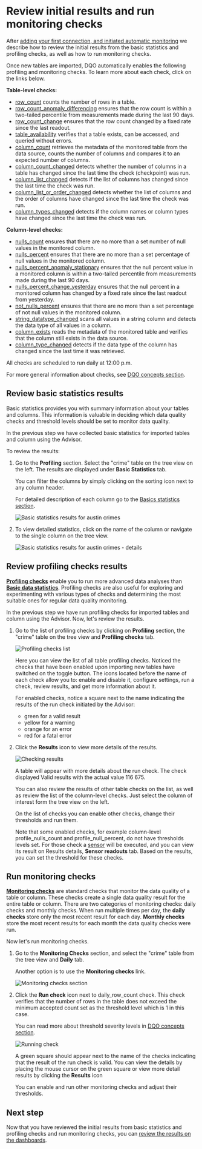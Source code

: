 # Review initial results and run monitoring checks

After [adding your first connection, and initiated automatic monitoring](../add-data-source-connection/add-data-source-connection.md)
we describe how to review the initial results from the basic statistics and profiling checks, as well as how to run monitoring checks. 

Once new tables are imported, DQO automatically enables the following profiling and monitoring checks. To learn more about each check, click on the links below. 

**Table-level checks:**

- [row_count](../../checks/table/volume/row-count.md) counts the number of rows in a table.
- [row_count_anomaly_differencing](../../checks/table/volume/row-count-anomaly-differencing.md) ensures that the row count is within a two-tailed percentile from measurements made during the last 90 days.
- [row_count_change](../../checks/table/volume/row-count-change.md) ensures that the row count changed by a fixed rate since the last readout.
- [table_availability](../../checks/table/availability/table-availability.md) verifies that a table exists, can be accessed, and queried without errors.
- [column_count](../../checks/table/schema/column-count.md) retrieves the metadata of the monitored table from the data source, counts the number of columns and compares it to an expected number of columns.
- [column_count_changed](../../checks/table/schema/column-count-changed.md) detects whether the number of columns in a table has changed since the last time the check (checkpoint) was run.
- [column_list_changed](../../checks/table/schema/column-list-changed.md) detects if the list of columns has changed since the last time the check was run.
- [column_list_or_order_changed](../../checks/table/schema/column-list-or-order-changed.md) detects whether the list of columns and the order of columns have changed since the last time the check was run.
- [column_types_changed](../../checks/table/schema/column-types-changed.md) detects if the column names or column types have changed since the last time the check was run.

**Column-level checks:**

- [nulls_count](../../checks/column/nulls/nulls-count.md) ensures that there are no more than a set number of null values in the monitored column.
- [nulls_percent](../../checks/column/nulls/nulls-percent.md) ensures that there are no more than a set percentage of null values in the monitored column.
- [nulls_percent_anomaly_stationary](../../checks/column/nulls/nulls-percent-anomaly-stationary.md) ensures that the null percent value in a monitored column is within a two-tailed percentile from measurements made during the last 90 days.
- [nulls_percent_change_yesterday](../../checks/column/nulls/nulls-percent-change-yesterday.md) ensures that the null percent in a monitored column has changed by a fixed rate since the last readout from yesterday.
- [not_nulls_percent](../../checks/column/nulls/not-nulls-percent.md) ensures that there are no more than a set percentage of not null values in the monitored column.
- [string_datatype_changed](../../checks/column/datatype/string-datatype-changed.md) scans all values in a string column and detects the data type of all values in a column.
- [column_exists](../../checks/column/schema/column-exists.md) reads the metadata of the monitored table and verifies that the column still exists in the data source.
- [column_type_changed](../../checks/column/schema/column-type-changed.md) detects if the data type of the column has changed since the last time it was retrieved.


All checks are scheduled to run daily at 12:00 p.m.

For more general information about checks, see [DQO concepts section](../../dqo-concepts/checks/index.md). 

## Review basic statistics results

Basic statistics provides you with summary information about your tables and columns. This information is
valuable in deciding which data quality checks and threshold levels should be set to monitor data quality.

In the previous step we have collected basic statistics for imported tables and column using the Advisor. 

To review the results: 

1. Go to the **Profiling** section. Select the "crime" table on the tree view on the left. The results are displayed under **Basic Statistics** tab. 

    You can filter the columns by simply clicking on the sorting icon next to any column header.

    For detailed description of each column go to the [Basics statistics section](../../working-with-dqo/basic-data-statistics/basic-data-statistics.md). 

    ![Basic statistics results for austin crimes](https://dqops.com/docs/images/getting-started/austin-crimes-statistics.png)

2. To view detailed statistics, click on the name of the column or navigate to the single column on the tree view.
 
    ![Basic statistics results for austin crimes - details](https://dqops.com/docs/images/getting-started/austin-crimes-address-column-statistics.png)


## Review profiling checks results

[**Profiling checks**](../../dqo-concepts/checks/profiling-checks/profiling-checks.md) enable you to run more advanced data analyses than
[**Basic data statistics**](../../working-with-dqo/basic-data-statistics/basic-data-statistics.md). Profiling checks are also useful for
exploring and experimenting with various types of checks and determining the most suitable ones for regular data quality monitoring.

In the previous step we have run profiling checks for imported tables and column using the Advisor. Now, let's review the results.

1. Go to the list of profiling checks by clicking on **Profiling** section, the "crime" table on the tree view and **Profiling checks** tab.

    ![Profiling checks list](https://dqops.com/docs/images/getting-started/profiling-checks-list.png)

    Here you can view the list of all table profiling checks. Noticed the checks that have been enabled upon importing new tables have switched on the toggle button.
    The icons located before the name of each check allow you to: enable and disable it, configure settings, run a check, review results, and get more information about it.
 
    For enabled checks, notice a square next to the name indicating the results of the run check initiated by the Advisor:

    - green for a valid result
    - yellow for a warning
    - orange for an error
    - red for a fatal error

2. Click the **Results** icon to view more details of the results.

    ![Checking results](https://dqops.com/docs/images/getting-started/checking-results.png)

    A table will appear with more details about the run check. The check displayed Valid results with the actual value 116 675. 

    You can also review the results of other table checks on the list, as well as review the list of the column-level checks. 
    Just select the column of interest form the tree view on the left. 

    On the list of checks you can enable other checks, change their thresholds and run them.

    Note that some enabled checks, for example column-level profile_nulls_count and profile_null_percent, do not have thresholds levels set.
    For those check a [sensor](../../dqo-concepts/sensors/sensors.md) will be executed, and you can view its result on Results details, **Sensor readouts** tab.
    Based on the results, you can set the threshold for these checks.
    

## Run monitoring checks

[**Monitoring checks**](../../dqo-concepts/checks/monitoring-checks/monitoring-checks.md) are standard checks that monitor the data quality of a
table or column. These checks create a single data quality result for the entire table or column. There are two categories
of monitoring checks: daily checks and monthly checks. When run multiple times per day, the **daily checks** store only
the most recent result for each day. **Monthly checks** store the most recent results for each month the data quality
checks were run.

Now let's run monitoring checks.

1. Go to the **Monitoring Checks** section, and select the "crime" table from the tree view and **Daily** tab. 

    Another option is to use the **Monitoring checks** link.

    ![Monitoring checks section](https://dqops.com/docs/images/getting-started/monitoring-checks-section.png)

2. Click the **Run check** icon next to daily_row_count check. This check verifies that the number of rows in the table
    does not exceed the minimum accepted count set as the threshold level which is 1 in this case.
   
    You can read more about threshold severity levels in [DQO concepts section](../../dqo-concepts/checks/#severity-levels).

    ![Running check](https://dqops.com/docs/images/getting-started/run-daily-row-count-check.png)
    
    A green square should appear next to the name of the checks indicating that the result of the run check is valid.
    You can view the details by placing the mouse cursor on the green square or view more detail results by clicking the
   **Results** icon

    You can enable and run other monitoring checks and adjust their thresholds.

## Next step

Now that you have reviewed the initial results from basic statistics and profiling checks and run monitoring checks, you can [review the results on the dashboards](../../getting-started/review-results-on-dashboards/review-results-on-dashboards.md).
